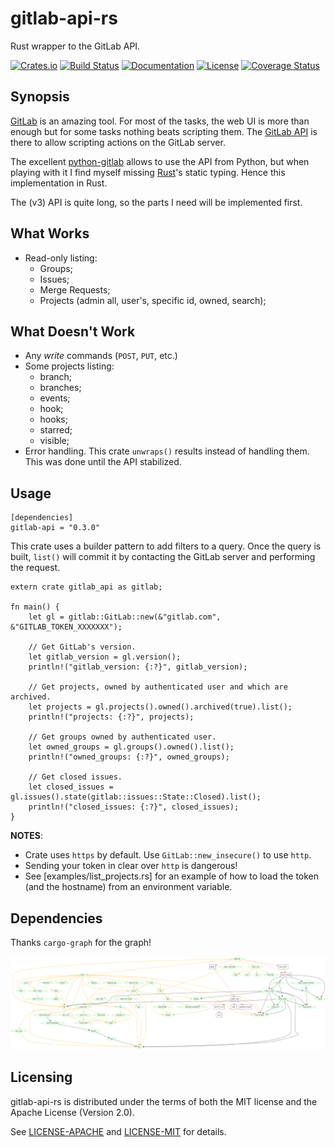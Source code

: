 # gitlab-api-rs

Rust wrapper to the GitLab API.

[![Crates.io](https://img.shields.io/crates/v/gitlab-api.svg)](https://crates.io/crates/gitlab-api)
[![Build Status](https://travis-ci.org/nbigaouette/gitlab-api-rs.svg?branch=master)](https://travis-ci.org/nbigaouette/gitlab-api-rs)
[![Documentation](https://docs.rs/gitlab-api/badge.svg)](https://docs.rs/gitlab-api)
[![License](https://img.shields.io/crates/l/gitlab-api.svg)](#licensing)
[![Coverage Status](https://coveralls.io/repos/github/nbigaouette/gitlab-api-rs/badge.svg?branch=master)](https://coveralls.io/github/nbigaouette/gitlab-api-rs?branch=master)

## Synopsis

[GitLab](https://about.gitlab.com/) is an amazing tool. For most of the tasks, the web UI is more than enough but for some tasks nothing beats scripting them. The [GitLab API](https://docs.gitlab.com/ce/api/) is there to allow scripting actions on the GitLab server.

The excellent [python-gitlab](https://github.com/gpocentek/python-gitlab) allows to use the API from Python, but when playing with it I find myself missing [Rust](https://www.rust-lang.org/)'s static typing. Hence this implementation in Rust.

The (v3) API is quite long, so the parts I need will be implemented first.


## What Works

* Read-only listing:
    * Groups;
    * Issues;
    * Merge Requests;
    * Projects (admin all, user's, specific id, owned, search);


## What Doesn't Work

* Any _write_ commands (`POST`, `PUT`, etc.)
* Some projects listing:
    * branch;
    * branches;
    * events;
    * hook;
    * hooks;
    * starred;
    * visible;
* Error handling. This crate `unwraps()` results instead of handling them. This was done until the API stabilized.


## Usage


```
[dependencies]
gitlab-api = "0.3.0"
```

This crate uses a builder pattern to add filters to a query. Once the query is built, `list()` will commit it by contacting the GitLab server and performing the request.

```
extern crate gitlab_api as gitlab;

fn main() {
    let gl = gitlab::GitLab::new(&"gitlab.com", &"GITLAB_TOKEN_XXXXXXX");

    // Get GitLab's version.
    let gitlab_version = gl.version();
    println!("gitlab_version: {:?}", gitlab_version);

    // Get projects, owned by authenticated user and which are archived.
    let projects = gl.projects().owned().archived(true).list();
    println!("projects: {:?}", projects);

    // Get groups owned by authenticated user.
    let owned_groups = gl.groups().owned().list();
    println!("owned_groups: {:?}", owned_groups);

    // Get closed issues.
    let closed_issues = gl.issues().state(gitlab::issues::State::Closed).list();
    println!("closed_issues: {:?}", closed_issues);
}
```

**NOTES**:
* Crate uses `https` by default. Use `GitLab::new_insecure()` to use `http`.
* Sending your token in clear over `http` is dangerous!
* See [examples/list_projects.rs] for an example of how to load the token (and the hostname) from an environment variable.


## Dependencies

Thanks `cargo-graph` for the graph!

![Dependencies](gitlab-api-rs.png)


## Licensing

gitlab-api-rs is distributed under the terms of both the MIT license and the Apache License (Version 2.0).

See [LICENSE-APACHE](./LICENSE-APACHE) and [LICENSE-MIT](./LICENSE-MIT) for details.
